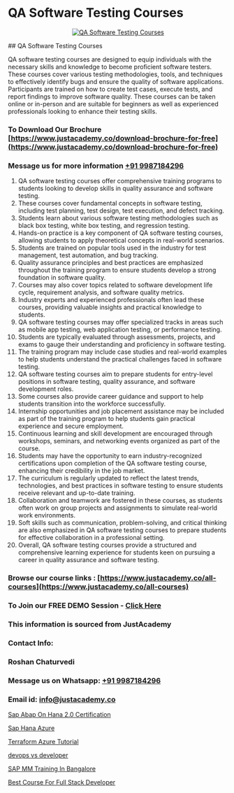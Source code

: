 # QA Software Testing Courses

<p align="center">
  <a href="https://justacademy.co/course-detail/php-training">
    <img src="https://justacademy.co/storage2/course_image/1676637155_course_image.webp" alt="QA Software Testing Courses">
  </a>
</p>
## QA Software Testing Courses

QA software testing courses are designed to equip individuals with the necessary skills and knowledge to become proficient software testers. These courses cover various testing methodologies, tools, and techniques to effectively identify bugs and ensure the quality of software applications. Participants are trained on how to create test cases, execute tests, and report findings to improve software quality. These courses can be taken online or in-person and are suitable for beginners as well as experienced professionals looking to enhance their testing skills.
### To Download Our Brochure [https://www.justacademy.co/download-brochure-for-free](https://www.justacademy.co/download-brochure-for-free)
### Message us for more information [+91 9987184296](https://api.whatsapp.com/send?phone=919987184296)
1) QA software testing courses offer comprehensive training programs to students looking to develop skills in quality assurance and software testing.
2) These courses cover fundamental concepts in software testing, including test planning, test design, test execution, and defect tracking.
3) Students learn about various software testing methodologies such as black box testing, white box testing, and regression testing.
4) Hands-on practice is a key component of QA software testing courses, allowing students to apply theoretical concepts in real-world scenarios.
5) Students are trained on popular tools used in the industry for test management, test automation, and bug tracking.
6) Quality assurance principles and best practices are emphasized throughout the training program to ensure students develop a strong foundation in software quality.
7) Courses may also cover topics related to software development life cycle, requirement analysis, and software quality metrics.
8) Industry experts and experienced professionals often lead these courses, providing valuable insights and practical knowledge to students.
9) QA software testing courses may offer specialized tracks in areas such as mobile app testing, web application testing, or performance testing.
10) Students are typically evaluated through assessments, projects, and exams to gauge their understanding and proficiency in software testing.
11) The training program may include case studies and real-world examples to help students understand the practical challenges faced in software testing.
12) QA software testing courses aim to prepare students for entry-level positions in software testing, quality assurance, and software development roles.
13) Some courses also provide career guidance and support to help students transition into the workforce successfully.
14) Internship opportunities and job placement assistance may be included as part of the training program to help students gain practical experience and secure employment.
15) Continuous learning and skill development are encouraged through workshops, seminars, and networking events organized as part of the course.
16) Students may have the opportunity to earn industry-recognized certifications upon completion of the QA software testing course, enhancing their credibility in the job market.
17) The curriculum is regularly updated to reflect the latest trends, technologies, and best practices in software testing to ensure students receive relevant and up-to-date training.
18) Collaboration and teamwork are fostered in these courses, as students often work on group projects and assignments to simulate real-world work environments.
19) Soft skills such as communication, problem-solving, and critical thinking are also emphasized in QA software testing courses to prepare students for effective collaboration in a professional setting.
20) Overall, QA software testing courses provide a structured and comprehensive learning experience for students keen on pursuing a career in quality assurance and software testing.

### Browse our course links : [https://www.justacademy.co/all-courses](https://www.justacademy.co/all-courses) 
### To Join our FREE DEMO Session - [Click Here](https://www.justacademy.co/register-for-course-demo)


### This information is sourced from JustAcademy
### Contact Info:
### Roshan Chaturvedi
### Message us on Whatsapp: [+91 9987184296](https://api.whatsapp.com/send?phone=919987184296)
### Email id: [info@justacademy.co](mailto:info@justacademy.co)
                
[Sap Abap On Hana 2.0 Certification](https://www.linkedin.com/pulse/sap-abap-hana-20-certification-justacademy-ahmedabad-x8ayc/)

[Sap Hana Azure](https://www.linkedin.com/pulse/sap-hana-azure-justacademy-thane-sdqkc/)

[Terraform Azure Tutorial](https://medium.com/@mistersumit961/terraform-azure-tutorial-86a3f6f734e0)

[devops vs developer](https://medium.com/@negishivu99/devops-vs-developer-083ac66a2c34)

[SAP MM Training In Bangalore](https://justacademyin.github.io/Articles/SAP-MM-Training-In-Bangalore)

[Best Course For Full Stack Developer](https://justacademyin.github.io/justacademy/best-course-for-full-stack-developer)

